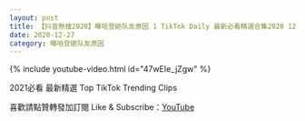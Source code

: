 ```yaml
---
layout: post
title: 【抖音熱搜2020】曝哈登砸队友原因 1 TikTok Daily 最新必看精選合集2020 12 27
date: 2020-12-27
category: 曝哈登砸队友原因
---
```


{% include youtube-video.html id="47wEIe_jZgw" %}

2021必看 最新精選 Top TikTok Trending Clips

喜歡請點贊轉發加訂閱 Like & Subscribe：[YouTube](https://www.youtube.com/channel/UCAoR7VcanIPd04uEq_GIylA/videos)

